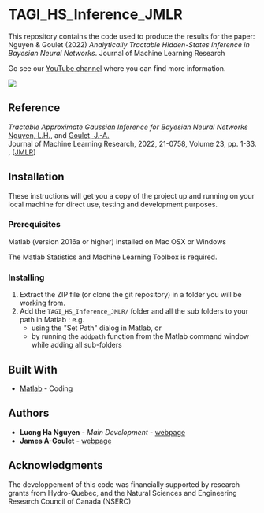 # TAGI_HS_Inference_JMLR

This repository contains the code used to produce the results for the paper: 
Nguyen &amp; Goulet (2022) *Analytically Tractable Hidden-States Inference in Bayesian Neural Networks*. Journal of Machine Learning Research 
    
Go see our [YouTube channel](https://www.youtube.com/channel/UC8wFqCVts-0Xze2qjiGE4uQ/) where you can find more information.

[![](https://img.youtube.com/vi/MuMkyETp9Yg/0.jpg)](https://www.youtube.com/watch?v=MuMkyETp9Yg)


## Reference

*Tractable Approximate Gaussian Inference for Bayesian Neural Networks*<br/>[Nguyen, L.H.](https://www.polymtl.ca/cgm/jagoulet/Site/Goulet_web_page_LHNGUYEN.html), and [Goulet, J.-A.](https://www.polymtl.ca/cgm/jagoulet/Site/Goulet_web_page_MAIN.html) <br/>Journal of Machine Learning Research, 2022, 21-0758, Volume 23, pp. 1-33. , [[JMLR](https://jmlr.org/papers/v23/21-0758.html)]

## Installation

These instructions will get you a copy of the project up and running on your local machine for direct use, testing and development purposes. 

### Prerequisites

Matlab (version 2016a or higher) installed on Mac OSX or Windows

The Matlab Statistics and Machine Learning Toolbox is required.

### Installing

1. Extract the ZIP file (or clone the git repository) in a folder you will be working from. 
2. Add the `TAGI_HS_Inference_JMLR/` folder and all the sub folders to your path in Matlab : e.g. 
    - using the "Set Path" dialog in Matlab, or 
    - by running the `addpath` function from the Matlab command window while adding all sub-folders

## Built With

* [Matlab](https://www.mathworks.com/products/matlab.html) - Coding

## Authors
* **Luong Ha Nguyen** - *Main Development* - [webpage](http://www.polymtl.ca/cgm/jagoulet/Site/Goulet_web_page_LHNGUYEN.html)
* **James A-Goulet**  - [webpage](http://www.polymtl.ca/cgm/jagoulet/Site/Goulet_web_page_MAIN.html)

## Acknowledgments
The developpement of this code was financially supported by research grants from Hydro-Quebec, and the Natural Sciences and Engineering Research Council of Canada (NSERC)

